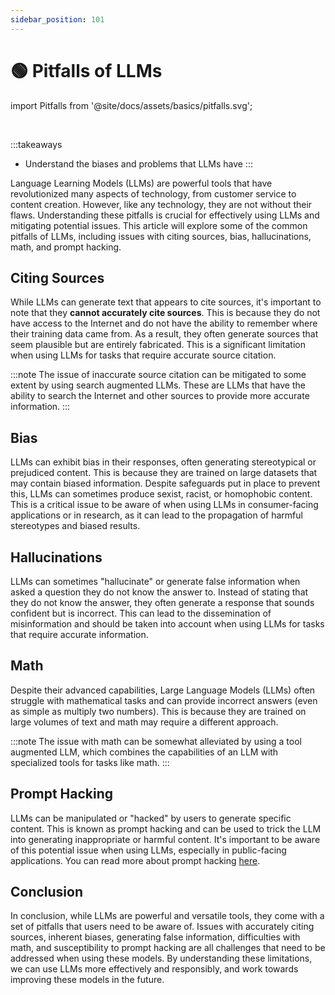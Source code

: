 ```yaml
---
sidebar_position: 101
---
```


# 🟢 Pitfalls of LLMs

import Pitfalls from '@site/docs/assets/basics/pitfalls.svg';

<div style={{textAlign: 'center'}}>
  <Pitfalls style={{width:"100%",height:"300px",verticalAlign:"top"}}/>
</div>
<br/>

:::takeaways
- Understand the biases and problems that LLMs have
:::

Language Learning Models (LLMs) are powerful tools that have revolutionized many aspects of technology, from customer service to content creation. However, like any technology, they are not without their flaws. Understanding these pitfalls is crucial for effectively using LLMs and mitigating potential issues. This article will explore some of the common pitfalls of LLMs, including issues with citing sources, bias, hallucinations, math, and prompt hacking.

## Citing Sources

While LLMs can generate text that appears to cite sources, it's important to note that they **cannot accurately cite sources**. This is because they do not have access to the Internet and do not have the ability to remember where their training data came from. As a result, they often generate sources that seem plausible but are entirely fabricated. This is a significant limitation when using LLMs for tasks that require accurate source citation.

:::note
The issue of inaccurate source citation can be mitigated to some extent by using search augmented LLMs. These are LLMs that have the ability to search the Internet and other sources to provide more accurate information.
:::

## Bias

LLMs can exhibit bias in their responses, often generating stereotypical or prejudiced content. This is because they are trained on large datasets that may contain biased information. Despite safeguards put in place to prevent this, LLMs can sometimes produce sexist, racist, or homophobic content. This is a critical issue to be aware of when using LLMs in consumer-facing applications or in research, as it can lead to the propagation of harmful stereotypes and biased results.

## Hallucinations

LLMs can sometimes "hallucinate" or generate false information when asked a question they do not know the answer to. Instead of stating that they do not know the answer, they often generate a response that sounds confident but is incorrect. This can lead to the dissemination of misinformation and should be taken into account when using LLMs for tasks that require accurate information.

## Math

Despite their advanced capabilities, Large Language Models (LLMs) often struggle with mathematical tasks and can provide incorrect answers (even as simple as multiply two numbers). This is because they are trained on large volumes of text and math may require a different approach. 

:::note
The issue with math can be somewhat alleviated by using a tool augmented LLM, which combines the capabilities of an LLM with specialized tools for tasks like math.
:::

## Prompt Hacking

LLMs can be manipulated or "hacked" by users to generate specific content. This is known as prompt hacking and can be used to trick the LLM into generating inappropriate or harmful content. It's important to be aware of this potential issue when using LLMs, especially in public-facing applications. You can read more about prompt hacking [here](https://learnprompting.org/docs/category/-prompt-hacking).

## Conclusion

In conclusion, while LLMs are powerful and versatile tools, they come with a set of pitfalls that users need to be aware of. Issues with accurately citing sources, inherent biases, generating false information, difficulties with math, and susceptibility to prompt hacking are all challenges that need to be addressed when using these models. By understanding these limitations, we can use LLMs more effectively and responsibly, and work towards improving these models in the future.